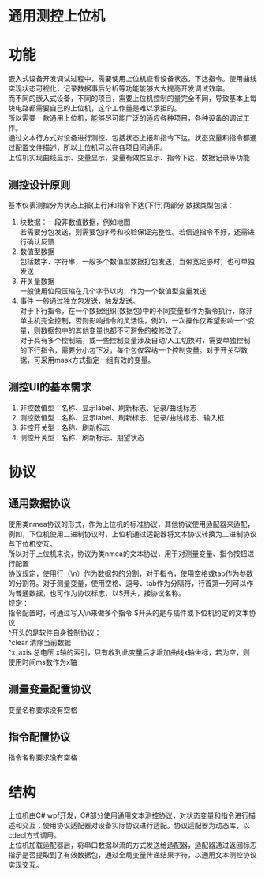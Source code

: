 通用测控上位机
======
# 功能  
嵌入式设备开发调试过程中，需要使用上位机查看设备状态，下达指令。使用曲线实现状态可视化，记录数据事后分析等功能能够大大提高开发调试效率。  
而不同的嵌入式设备，不同的项目，需要上位机控制的量完全不同，导致基本上每块电路都需要自己的上位机，这个工作量是难以承担的。  
所以需要一款通用上位机，能够尽可能广泛的适应各种项目，各种设备的调试工作。  
通过文本行方式对设备进行测控，包括状态上报和指令下达。状态变量和指令都通过配置文件描述，所以上位机可以在各项目间通用。  
上位机实现曲线显示、变量显示、变量有效性显示、指令下达、数据记录等功能  
## 测控设计原则  
基本仪表测控分为状态上报(上行)和指令下达(下行)两部分,数据类型包括：  
1. 块数据：一段非数值数据，例如地图  
	若需要分包发送，则需要包序号和校验保证完整性。若信道指令不好，还需进行确认反馈  
2. 数值型数据  
	包括数字、字符串，一般多个数值型数据打包发送，当带宽足够时，也可单独发送  
3. 开关量数据  
	一般使用位段压缩在几个字节以内，作为一个数值型变量发送  
4. 事件
	一般通过独立包发送，触发发送。  
对于下行指令，在一个数据组织(数据包)中的不同变量都作为指令执行，除非单主机完全控制，否则影响指令的灵活性，例如，一次操作仅希望影响一个变量，则数据包中的其他变量也都不可避免的被修改了。  
对于具有多个控制端，或一些控制变量涉及自动/人工切换时，需要单独控制的下行指令，需要分小包下发，每个包仅容纳一个控制变量。对于开关型数据，可采用mask方式指定一组有效的变量。  
## 测控UI的基本需求  
1. 非控数值型：名称、显示label、刷新标志、记录/曲线标志  
2. 测控数值型：名称、显示label、刷新标志、记录/曲线标志、输入框  
3. 非控开关型：名称、刷新标志  
4. 测控开关型：名称、刷新标志、期望状态  
# 协议  
## 通用数据协议  
使用类nmea协议的形式，作为上位机的标准协议，其他协议使用适配器来适配，例如，下位机使用二进制协议时，上位机通过适配器将文本协议转换为二进制协议与下位机交互。  
所以对于上位机来说，协议为类nmea的文本协议，用于对测量变量、指令按钮进行配置  
协议规定，使用行（\n）作为数据包的分割，对于指令，使用空格或tab作为参数的分割符。对于测量变量，使用空格、逗号、tab作为分隔符，行首第一列可以作为普通数据，也可作为协议标志，以$开头，接协议名称。  
规定：  
指令配置时，可通过写入\n来做多个指令
$开头的是与插件或下位机约定的文本协议  
^开头的是软件自身控制协议：  
	^clear         清除当前数据  
	^x_axis 总电压 x轴的索引，只有收到此变量后才增加曲线x轴坐标，若为空，则使用时间ms数作为x轴  
## 测量变量配置协议  
变量名称要求没有空格  
## 指令配置协议  
指令名称要求没有空格  
# 结构  
上位机由C# wpf开发，C#部分使用通用文本测控协议，对状态变量和指令进行描述和交互；使用协议适配器对设备实际协议进行适配。协议适配器为动态库，以cdecl方式调用。  
上位机加载适配器后，将串口数据以流的方式发送给适配器，适配器通过返回标志指示是否提取到了有效数据包，通过全局变量传递结果字符，以通用文本测控协议实现交互。  
